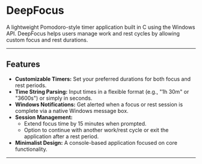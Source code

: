 # DeepFocus

A lightweight Pomodoro-style timer application built in C using the Windows API. DeepFocus helps users manage work and rest cycles by allowing custom focus and rest durations.

---

## Features

* **Customizable Timers:** Set your preferred durations for both focus and rest periods.
* **Time String Parsing:** Input times in a flexible format (e.g., "1h 30m" or "3600s") or simply in seconds.
* **Windows Notifications:** Get alerted when a focus or rest session is complete via a native Windows message box.
* **Session Management:**
    * Extend focus time by 15 minutes when prompted.
    * Option to continue with another work/rest cycle or exit the application after a rest period.
* **Minimalist Design:** A console-based application focused on core functionality.

---

